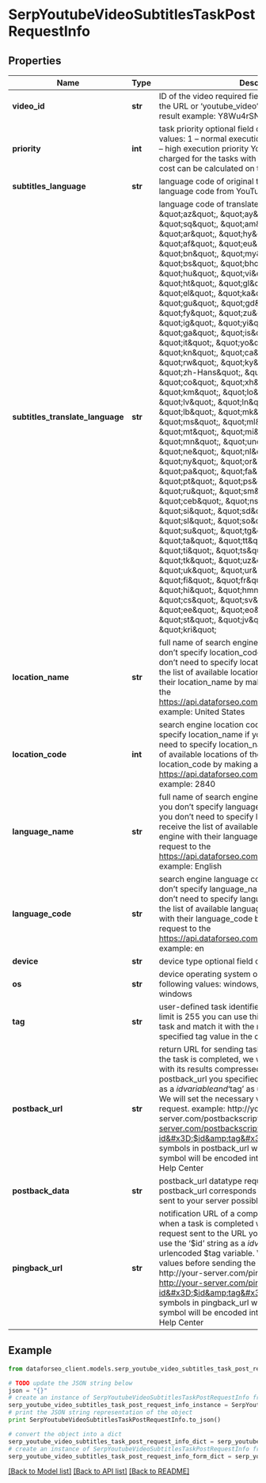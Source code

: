 # SerpYoutubeVideoSubtitlesTaskPostRequestInfo


## Properties

Name | Type | Description | Notes
------------ | ------------- | ------------- | -------------
**video_id** | **str** | ID of the video required field you can find video ID in the URL or ‘youtube_video’ item of YouTube Organic result example: Y8Wu4rSNJms | [optional] 
**priority** | **int** | task priority optional field can take the following values: 1 – normal execution priority (set by default) 2 – high execution priority You will be additionally charged for the tasks with high execution priority. The cost can be calculated on the Pricing page. | [optional] 
**subtitles_language** | **str** | language code of original text you can get the language code from YouTube Video Info result | [optional] 
**subtitles_translate_language** | **str** | language code of translated text possible values: \&quot;az\&quot;, \&quot;ay\&quot;, \&quot;ak\&quot;, \&quot;sq\&quot;, \&quot;am\&quot;, \&quot;en\&quot;, \&quot;ar\&quot;, \&quot;hy\&quot;, \&quot;as\&quot;, \&quot;af\&quot;, \&quot;eu\&quot;, \&quot;be\&quot;, \&quot;bn\&quot;, \&quot;my\&quot;, \&quot;bg\&quot;, \&quot;bs\&quot;, \&quot;bho\&quot;, \&quot;cy\&quot;, \&quot;hu\&quot;, \&quot;vi\&quot;, \&quot;haw\&quot;, \&quot;ht\&quot;, \&quot;gl\&quot;, \&quot;lg\&quot;, \&quot;el\&quot;, \&quot;ka\&quot;, \&quot;gn\&quot;, \&quot;gu\&quot;, \&quot;gd\&quot;, \&quot;da\&quot;, \&quot;fy\&quot;, \&quot;zu\&quot;, \&quot;iw\&quot;, \&quot;ig\&quot;, \&quot;yi\&quot;, \&quot;id\&quot;, \&quot;ga\&quot;, \&quot;is\&quot;, \&quot;es\&quot;, \&quot;it\&quot;, \&quot;yo\&quot;, \&quot;kk\&quot;, \&quot;kn\&quot;, \&quot;ca\&quot;, \&quot;qu\&quot;, \&quot;rw\&quot;, \&quot;ky\&quot;, \&quot;zh-Hant\&quot;, \&quot;zh-Hans\&quot;, \&quot;ko\&quot;, \&quot;co\&quot;, \&quot;xh\&quot;, \&quot;ku\&quot;, \&quot;km\&quot;, \&quot;lo\&quot;, \&quot;la\&quot;, \&quot;lv\&quot;, \&quot;ln\&quot;, \&quot;lt\&quot;, \&quot;lb\&quot;, \&quot;mk\&quot;, \&quot;mg\&quot;, \&quot;ms\&quot;, \&quot;ml\&quot;, \&quot;dv\&quot;, \&quot;mt\&quot;, \&quot;mi\&quot;, \&quot;mr\&quot;, \&quot;mn\&quot;, \&quot;und\&quot;, \&quot;de\&quot;, \&quot;ne\&quot;, \&quot;nl\&quot;, \&quot;no\&quot;, \&quot;ny\&quot;, \&quot;or\&quot;, \&quot;om\&quot;, \&quot;pa\&quot;, \&quot;fa\&quot;, \&quot;pl\&quot;, \&quot;pt\&quot;, \&quot;ps\&quot;, \&quot;ro\&quot;, \&quot;ru\&quot;, \&quot;sm\&quot;, \&quot;sa\&quot;, \&quot;ceb\&quot;, \&quot;nso\&quot;, \&quot;sr\&quot;, \&quot;si\&quot;, \&quot;sd\&quot;, \&quot;sk\&quot;, \&quot;sl\&quot;, \&quot;so\&quot;, \&quot;sw\&quot;, \&quot;su\&quot;, \&quot;tg\&quot;, \&quot;th\&quot;, \&quot;ta\&quot;, \&quot;tt\&quot;, \&quot;te\&quot;, \&quot;ti\&quot;, \&quot;ts\&quot;, \&quot;tr\&quot;, \&quot;tk\&quot;, \&quot;uz\&quot;, \&quot;ug\&quot;, \&quot;uk\&quot;, \&quot;ur\&quot;, \&quot;fil\&quot;, \&quot;fi\&quot;, \&quot;fr\&quot;, \&quot;ha\&quot;, \&quot;hi\&quot;, \&quot;hmn\&quot;, \&quot;hr\&quot;, \&quot;cs\&quot;, \&quot;sv\&quot;, \&quot;sn\&quot;, \&quot;ee\&quot;, \&quot;eo\&quot;, \&quot;et\&quot;, \&quot;st\&quot;, \&quot;jv\&quot;, \&quot;ja\&quot;, \&quot;kri\&quot; | [optional] 
**location_name** | **str** | full name of search engine location required field if you don’t specify location_code if you use this field, you don’t need to specify location_code you can receive the list of available locations of the search engine with their location_name by making a separate request to the https://api.dataforseo.com/v3/serp/youtube/locations example: United States | [optional] 
**location_code** | **int** | search engine location code required field if you don’t specify location_name if you use this field, you don’t need to specify location_name you can receive the list of available locations of the search engines with their location_code by making a separate request to the https://api.dataforseo.com/v3/serp/youtube/locations example: 2840 | [optional] 
**language_name** | **str** | full name of search engine language required field if you don’t specify language_code if you use this field, you don’t need to specify language_code you can receive the list of available languages of the search engine with their language_name by making a separate request to the https://api.dataforseo.com/v3/serp/youtube/languages example: English | [optional] 
**language_code** | **str** | search engine language code required field if you don’t specify language_name if you use this field, you don’t need to specify language_name you can receive the list of available languages of the search engine with their language_code by making a separate request to the https://api.dataforseo.com/v3/serp/youtube/languages example: en | [optional] 
**device** | **str** | device type optional field only value: desktop | [optional] 
**os** | **str** | device operating system optional field choose from the following values: windows, macos default value: windows | [optional] 
**tag** | **str** | user-defined task identifier optional field the character limit is 255 you can use this parameter to identify the task and match it with the result you will find the specified tag value in the data object of the response | [optional] 
**postback_url** | **str** | return URL for sending task results optional field once the task is completed, we will send a POST request with its results compressed in the gzip format to the postback_url you specified you can use the ‘$id’ string as a $id variable and ‘$tag’ as urlencoded $tag variable. We will set the necessary values before sending the request. example: http://your-server.com/postbackscript?id&#x3D;$id http://your-server.com/postbackscript?id&#x3D;$id&amp;tag&#x3D;$tag Note: special symbols in postback_url will be urlencoded; i.a., the # symbol will be encoded into %23 learn more on our Help Center | [optional] 
**postback_data** | **str** | postback_url datatype required field if you specify postback_url corresponds to the datatype that will be sent to your server possible value: advanced | [optional] 
**pingback_url** | **str** | notification URL of a completed task optional field when a task is completed we will notify you by GET request sent to the URL you have specified you can use the ‘$id’ string as a $id variable and ‘$tag’ as urlencoded $tag variable. We will set the necessary values before sending the request. example: http://your-server.com/pingscript?id&#x3D;$id http://your-server.com/pingscript?id&#x3D;$id&amp;tag&#x3D;$tag Note: special symbols in pingback_url will be urlencoded; i.a., the # symbol will be encoded into %23 learn more on our Help Center | [optional] 

## Example

```python
from dataforseo_client.models.serp_youtube_video_subtitles_task_post_request_info import SerpYoutubeVideoSubtitlesTaskPostRequestInfo

# TODO update the JSON string below
json = "{}"
# create an instance of SerpYoutubeVideoSubtitlesTaskPostRequestInfo from a JSON string
serp_youtube_video_subtitles_task_post_request_info_instance = SerpYoutubeVideoSubtitlesTaskPostRequestInfo.from_json(json)
# print the JSON string representation of the object
print SerpYoutubeVideoSubtitlesTaskPostRequestInfo.to_json()

# convert the object into a dict
serp_youtube_video_subtitles_task_post_request_info_dict = serp_youtube_video_subtitles_task_post_request_info_instance.to_dict()
# create an instance of SerpYoutubeVideoSubtitlesTaskPostRequestInfo from a dict
serp_youtube_video_subtitles_task_post_request_info_form_dict = serp_youtube_video_subtitles_task_post_request_info.from_dict(serp_youtube_video_subtitles_task_post_request_info_dict)
```
[[Back to Model list]](../README.md#documentation-for-models) [[Back to API list]](../README.md#documentation-for-api-endpoints) [[Back to README]](../README.md)


